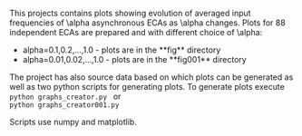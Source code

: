 This projects contains plots showing evolution of averaged input frequencies of \alpha asynchronous ECAs 
as \alpha changes. Plots for 88 independent ECAs are prepared and with different choice of \alpha:
<ul>
    <li>alpha=0.1,0.2,...,1.0 - plots are in the **fig** directory</li>
    <li>alpha=0.01,0.02,...,1.0 - plots are in the **fig001** directory</li>
</ul>

The project has also source data based on which plots can be generated as well as two python scripts for generating plots.
To generate plots execute
<code>
python graphs_creator.py
</code>
or
<code>
python graphs_creator001.py
</code>

Scripts use numpy and matplotlib.